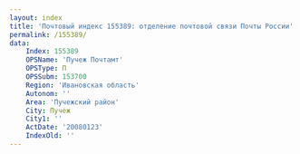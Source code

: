 ```yaml
---
layout: index
title: 'Почтовый индекс 155389: отделение почтовой связи Почты России'
permalink: /155389/
data:
    Index: 155389
    OPSName: 'Пучеж Почтамт'
    OPSType: П
    OPSSubm: 153700
    Region: 'Ивановская область'
    Autonom: ''
    Area: 'Пучежский район'
    City: Пучеж
    City1: ''
    ActDate: '20080123'
    IndexOld: ''
---
```

